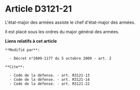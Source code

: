 # Article D3121-21

L'état-major des armées assiste le chef d'état-major des armées. 

Il est placé sous les ordres du major général des armées.

**Liens relatifs à cet article**

	**Modifié par**:

	  - Décret n°2009-1177 du 5 octobre 2009 - art. 2

	**Cite**:

	  - Code de la défense. - art. R3121-13
	  - Code de la défense. - art. R3121-14
	  - Code de la défense. - art. R3121-22
